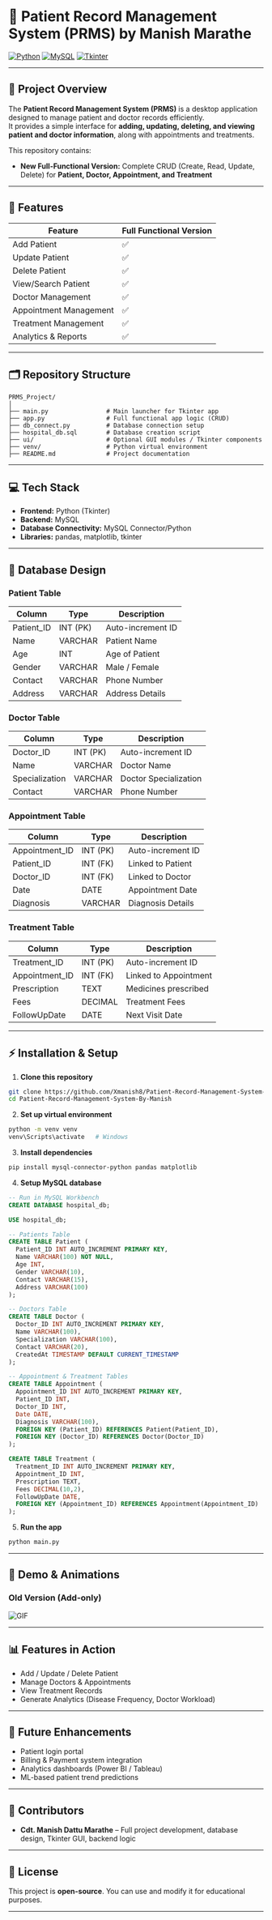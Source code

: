 # 🏥 Patient Record Management System (PRMS) by Manish Marathe

[![Python](https://img.shields.io/badge/Python-3.12-blue)](https://www.python.org/)
[![MySQL](https://img.shields.io/badge/MySQL-8.0-orange)](https://www.mysql.com/)
[![Tkinter](https://img.shields.io/badge/Tkinter-GUI-green)](https://docs.python.org/3/library/tkinter.html)

---

## 📌 **Project Overview**

The **Patient Record Management System (PRMS)** is a desktop application designed to manage patient and doctor records efficiently.  
It provides a simple interface for **adding, updating, deleting, and viewing patient and doctor information**, along with appointments and treatments.

This repository contains:

- **New Full-Functional Version:** Complete CRUD (Create, Read, Update, Delete) for **Patient, Doctor, Appointment, and Treatment**

---

## 🌟 **Features**

| Feature | Full Functional Version |
|---------|------------------------|
| Add Patient | ✅ |
| Update Patient | ✅ |
| Delete Patient | ✅ |
| View/Search Patient | ✅ |
| Doctor Management | ✅ |
| Appointment Management | ✅ |
| Treatment Management | ✅ |
| Analytics & Reports | ✅ |

---

## 🗂 **Repository Structure**
```text
PRMS_Project/
│
├── main.py                # Main launcher for Tkinter app
├── app.py                 # Full functional app logic (CRUD)
├── db_connect.py          # Database connection setup
├── hospital_db.sql        # Database creation script
├── ui/                    # Optional GUI modules / Tkinter components
├── venv/                  # Python virtual environment
├── README.md              # Project documentation
```
---

## 💻 **Tech Stack**

* **Frontend:** Python (Tkinter)
* **Backend:** MySQL
* **Database Connectivity:** MySQL Connector/Python
* **Libraries:** pandas, matplotlib, tkinter

---

## 🔧 **Database Design**

### **Patient Table**

| Column     | Type     | Description       |
| ---------- | -------- | ----------------- |
| Patient_ID | INT (PK) | Auto-increment ID |
| Name       | VARCHAR  | Patient Name      |
| Age        | INT      | Age of Patient    |
| Gender     | VARCHAR  | Male / Female     |
| Contact    | VARCHAR  | Phone Number      |
| Address    | VARCHAR  | Address Details   |

### **Doctor Table**

| Column         | Type     | Description           |
| -------------- | -------- | --------------------- |
| Doctor_ID      | INT (PK) | Auto-increment ID     |
| Name           | VARCHAR  | Doctor Name           |
| Specialization | VARCHAR  | Doctor Specialization |
| Contact        | VARCHAR  | Phone Number          |

### **Appointment Table**

| Column         | Type     | Description       |
| -------------- | -------- | ----------------- |
| Appointment_ID | INT (PK) | Auto-increment ID |
| Patient_ID     | INT (FK) | Linked to Patient |
| Doctor_ID      | INT (FK) | Linked to Doctor  |
| Date           | DATE     | Appointment Date  |
| Diagnosis      | VARCHAR  | Diagnosis Details |

### **Treatment Table**

| Column         | Type     | Description           |
| -------------- | -------- | --------------------- |
| Treatment_ID   | INT (PK) | Auto-increment ID     |
| Appointment_ID | INT (FK) | Linked to Appointment |
| Prescription   | TEXT     | Medicines prescribed  |
| Fees           | DECIMAL  | Treatment Fees        |
| FollowUpDate   | DATE     | Next Visit Date       |

---

## ⚡ **Installation & Setup**

1. **Clone this repository**

```bash
git clone https://github.com/Xmanish8/Patient-Record-Management-System-By-Manish.git
cd Patient-Record-Management-System-By-Manish
```

2. **Set up virtual environment**

```bash
python -m venv venv
venv\Scripts\activate   # Windows
```

3. **Install dependencies**

```bash
pip install mysql-connector-python pandas matplotlib
```

4. **Setup MySQL database**

```sql
-- Run in MySQL Workbench
CREATE DATABASE hospital_db;

USE hospital_db;

-- Patients Table
CREATE TABLE Patient (
  Patient_ID INT AUTO_INCREMENT PRIMARY KEY,
  Name VARCHAR(100) NOT NULL,
  Age INT,
  Gender VARCHAR(10),
  Contact VARCHAR(15),
  Address VARCHAR(100)
);

-- Doctors Table
CREATE TABLE Doctor (
  Doctor_ID INT AUTO_INCREMENT PRIMARY KEY,
  Name VARCHAR(100),
  Specialization VARCHAR(100),
  Contact VARCHAR(20),
  CreatedAt TIMESTAMP DEFAULT CURRENT_TIMESTAMP
);

-- Appointment & Treatment Tables
CREATE TABLE Appointment (
  Appointment_ID INT AUTO_INCREMENT PRIMARY KEY,
  Patient_ID INT,
  Doctor_ID INT,
  Date DATE,
  Diagnosis VARCHAR(100),
  FOREIGN KEY (Patient_ID) REFERENCES Patient(Patient_ID),
  FOREIGN KEY (Doctor_ID) REFERENCES Doctor(Doctor_ID)
);

CREATE TABLE Treatment (
  Treatment_ID INT AUTO_INCREMENT PRIMARY KEY,
  Appointment_ID INT,
  Prescription TEXT,
  Fees DECIMAL(10,2),
  FollowUpDate DATE,
  FOREIGN KEY (Appointment_ID) REFERENCES Appointment(Appointment_ID)
);
```

5. **Run the app**

```bash
python main.py
```

---

## 🎥 **Demo & Animations**

### **Old Version (Add-only)**

![GIF](https://media.giphy.com/media/3o6Zt481isNVuQI1l6/giphy.gif)

---

## 📊 **Features in Action**

* Add / Update / Delete Patient
* Manage Doctors & Appointments
* View Treatment Records
* Generate Analytics (Disease Frequency, Doctor Workload)

---

## 🔮 **Future Enhancements**

* Patient login portal
* Billing & Payment system integration
* Analytics dashboards (Power BI / Tableau)
* ML-based patient trend predictions

---

## 🤝 **Contributors**

* **Cdt. Manish Dattu Marathe** – Full project development, database design, Tkinter GUI, backend logic

---

## 📄 **License**

This project is **open-source**. You can use and modify it for educational purposes.

---
